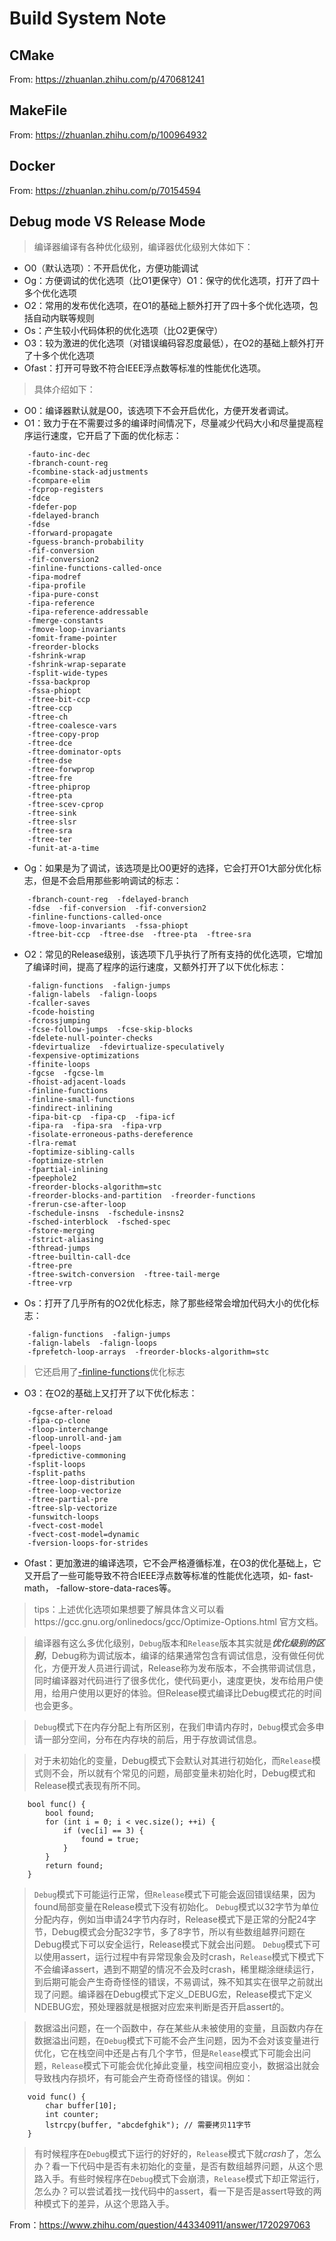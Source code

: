 # Build System Note

## **CMake**
From: https://zhuanlan.zhihu.com/p/470681241

## **MakeFile**
From: https://zhuanlan.zhihu.com/p/100964932

## **Docker**
From: https://zhuanlan.zhihu.com/p/70154594

## **Debug mode VS Release Mode**

> 编译器编译有各种优化级别，编译器优化级别大体如下：

- O0（默认选项）：不开启优化，方便功能调试
- Og：方便调试的优化选项（比O1更保守）O1：保守的优化选项，打开了四十多个优化选项
- O2：常用的发布优化选项，在O1的基础上额外打开了四十多个优化选项，包括自动内联等规则
- Os：产生较小代码体积的优化选项（比O2更保守）
- O3：较为激进的优化选项（对错误编码容忍度最低），在O2的基础上额外打开了十多个优化选项
- Ofast：打开可导致不符合IEEE浮点数等标准的性能优化选项。

> 具体介绍如下：

- O0：编译器默认就是O0，该选项下不会开启优化，方便开发者调试。
- O1：致力于在不需要过多的编译时间情况下，尽量减少代码大小和尽量提高程序运行速度，它开启了下面的优化标志：
```
    -fauto-inc-dec 
    -fbranch-count-reg 
    -fcombine-stack-adjustments 
    -fcompare-elim 
    -fcprop-registers 
    -fdce 
    -fdefer-pop 
    -fdelayed-branch 
    -fdse 
    -fforward-propagate 
    -fguess-branch-probability 
    -fif-conversion 
    -fif-conversion2 
    -finline-functions-called-once 
    -fipa-modref 
    -fipa-profile 
    -fipa-pure-const 
    -fipa-reference 
    -fipa-reference-addressable 
    -fmerge-constants 
    -fmove-loop-invariants 
    -fomit-frame-pointer 
    -freorder-blocks 
    -fshrink-wrap 
    -fshrink-wrap-separate 
    -fsplit-wide-types 
    -fssa-backprop 
    -fssa-phiopt 
    -ftree-bit-ccp 
    -ftree-ccp 
    -ftree-ch 
    -ftree-coalesce-vars 
    -ftree-copy-prop 
    -ftree-dce 
    -ftree-dominator-opts 
    -ftree-dse 
    -ftree-forwprop 
    -ftree-fre 
    -ftree-phiprop 
    -ftree-pta 
    -ftree-scev-cprop 
    -ftree-sink 
    -ftree-slsr 
    -ftree-sra 
    -ftree-ter 
    -funit-at-a-time
```
- Og：如果是为了调试，该选项是比O0更好的选择，它会打开O1大部分优化标志，但是不会启用那些影响调试的标志：
```
    -fbranch-count-reg  -fdelayed-branch 
    -fdse  -fif-conversion  -fif-conversion2  
    -finline-functions-called-once 
    -fmove-loop-invariants  -fssa-phiopt 
    -ftree-bit-ccp  -ftree-dse  -ftree-pta  -ftree-sra
```

- O2：常见的Release级别，该选项下几乎执行了所有支持的优化选项，它增加了编译时间，提高了程序的运行速度，又额外打开了以下优化标志：
```
    -falign-functions  -falign-jumps 
    -falign-labels  -falign-loops 
    -fcaller-saves 
    -fcode-hoisting 
    -fcrossjumping 
    -fcse-follow-jumps  -fcse-skip-blocks 
    -fdelete-null-pointer-checks 
    -fdevirtualize  -fdevirtualize-speculatively 
    -fexpensive-optimizations 
    -ffinite-loops 
    -fgcse  -fgcse-lm  
    -fhoist-adjacent-loads 
    -finline-functions 
    -finline-small-functions 
    -findirect-inlining 
    -fipa-bit-cp  -fipa-cp  -fipa-icf 
    -fipa-ra  -fipa-sra  -fipa-vrp 
    -fisolate-erroneous-paths-dereference 
    -flra-remat 
    -foptimize-sibling-calls 
    -foptimize-strlen 
    -fpartial-inlining 
    -fpeephole2 
    -freorder-blocks-algorithm=stc 
    -freorder-blocks-and-partition  -freorder-functions 
    -frerun-cse-after-loop  
    -fschedule-insns  -fschedule-insns2 
    -fsched-interblock  -fsched-spec 
    -fstore-merging 
    -fstrict-aliasing 
    -fthread-jumps 
    -ftree-builtin-call-dce 
    -ftree-pre 
    -ftree-switch-conversion  -ftree-tail-merge 
    -ftree-vrp
```

- Os：打开了几乎所有的O2优化标志，除了那些经常会增加代码大小的优化标志：

```
    -falign-functions  -falign-jumps 
    -falign-labels  -falign-loops 
    -fprefetch-loop-arrays  -freorder-blocks-algorithm=stc
```

> 它还启用了[-finline-functions](https://www.ibm.com/support/pages/what-does-it-mean-inline-function-and-how-does-it-affect-program#:~:text=An%20inline%20function%20is%20one,can%20expose%20significant%20optimization%20opportunities.)优化标志

- O3：在O2的基础上又打开了以下优化标志：

```
    -fgcse-after-reload 
    -fipa-cp-clone
    -floop-interchange 
    -floop-unroll-and-jam 
    -fpeel-loops 
    -fpredictive-commoning 
    -fsplit-loops 
    -fsplit-paths 
    -ftree-loop-distribution 
    -ftree-loop-vectorize 
    -ftree-partial-pre 
    -ftree-slp-vectorize 
    -funswitch-loops 
    -fvect-cost-model 
    -fvect-cost-model=dynamic 
    -fversion-loops-for-strides
```

- Ofast：更加激进的编译选项，它不会严格遵循标准，在O3的优化基础上，它又开启了一些可能导致不符合IEEE浮点数等标准的性能优化选项，如- fast-math， -fallow-store-data-races等。

> tips：上述优化选项如果想要了解具体含义可以看https://gcc.gnu.org/onlinedocs/gcc/Optimize-Options.html 官方文档。

> 编译器有这么多优化级别，```Debug```版本和```Release```版本其实就是***优化级别的区别***，Debug称为调试版本，编译的结果通常包含有调试信息，没有做任何优化，方便开发人员进行调试，Release称为发布版本，不会携带调试信息，同时编译器对代码进行了很多优化，使代码更小，速度更快，发布给用户使用，给用户使用以更好的体验。但Release模式编译比Debug模式花的时间也会更多。

> ```Debug```模式下在内存分配上有所区别，在我们申请内存时，```Debug```模式会多申请一部分空间，分布在内存块的前后，用于存放调试信息。

> 对于未初始化的变量，Debug模式下会默认对其进行初始化，而```Release```模式则不会，所以就有个常见的问题，局部变量未初始化时，Debug模式和Release模式表现有所不同。

```
    bool func() {
        bool found;
        for (int i = 0; i < vec.size(); ++i) {
            if (vec[i] == 3) {
                found = true;
            }
        }
        return found; 
    }
```

> ```Debug```模式下可能运行正常，但```Release```模式下可能会返回错误结果，因为found局部变量在Release模式下没有初始化。
> ```Debug```模式以32字节为单位分配内存，例如当申请24字节内存时，Release模式下是正常的分配24字节，Debug模式会分配32字节，多了8字节，所以有些数组越界问题在Debug模式下可以安全运行，Release模式下就会出问题。
> ```Debug```模式下可以使用assert，运行过程中有异常现象会及时crash，```Release```模式下模式下不会编译assert，遇到不期望的情况不会及时crash，稀里糊涂继续运行，到后期可能会产生奇奇怪怪的错误，不易调试，殊不知其实在很早之前就出现了问题。编译器在Debug模式下定义_DEBUG宏，Release模式下定义NDEBUG宏，预处理器就是根据对应宏来判断是否开启assert的。

> 数据溢出问题，在一个函数中，存在某些从未被使用的变量，且函数内存在数据溢出问题，在```Debug```模式下可能不会产生问题，因为不会对该变量进行优化，它在栈空间中还是占有几个字节，但是```Release```模式下可能会出问题，```Release```模式下可能会优化掉此变量，栈空间相应变小，数据溢出就会导致栈内存损坏，有可能会产生奇奇怪怪的错误。例如：

```
    void func() {
        char buffer[10];
        int counter;
        lstrcpy(buffer, "abcdefghik"); // 需要拷贝11字节
    }
```

> 有时候程序在```Debug```模式下运行的好好的，```Release```模式下就*crash*了，怎么办？看一下代码中是否有未初始化的变量，是否有数组越界问题，从这个思路入手。有些时候程序在```Debug```模式下会崩溃，```Release```模式下却正常运行，怎么办？可以尝试着找一找代码中的assert，看一下是否是assert导致的两种模式下的差异，从这个思路入手。

From：https://www.zhihu.com/question/443340911/answer/1720297063